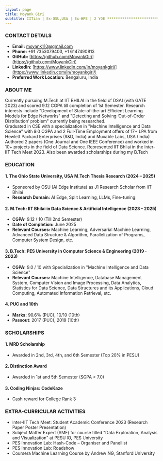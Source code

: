 ```yaml
---
layout: page
title: Moyank Giri
subtitle: IITian | Ex-OSU,USA | Ex-HPE | 2 YOE ************************************************* Master’s in Data Science & AI from IIT Bhilai (India) with Ohio State University (USA) | Machine Learning & AI Specialist | Expert in Python, Deep Learning, LLMs, Computer Vision, NLP, Split & Federated Learning
---
```


### CONTACT DETAILS
- **Email:** [moyank110@gmail.com](mailto:moyank110@gmail.com)
- **Phone:** +91 7353079403, +1 6147490813
- **GitHub:** [https://github.com/MoyankGiri](https://github.com/MoyankGiri)
- **LinkedIn:** [https://www.linkedin.com/in/moyankgiri/](https://www.linkedin.com/in/moyankgiri/)
- **Preferred Work Location:** Bengaluru, India

### ABOUT ME
Currently pursuing M.Tech at IIT BHILAI in the field of DSAI (with GATE 2023) and scored 9.12 CGPA till completion of 1st Semester. Research interests include "Development of State-of-the-art Efficient Learning Models for Edge Networks" and "Detecting and Solving ’Out-of-Order Distribution’ problem" currently being researched.<br>
Graduated in CSE with a specialization in "Machine Intelligence and Data Science" with 9.0 CGPA and 2 Full-Time Employment offers of 17+ LPA from Hewlett Packard Enterprises (R&D, India) and Muxable Labs, USA (India)<br>
Authored 2 papers (One Journal and One IEEE Conference) and worked in 10+ projects in the field of Data Science. Represented IIT Bhilai in the Inter-IIT Tech Meet 2023. Also been awarded scholarships during my B.Tech

### EDUCATION

#### 1. The Ohio State University, USA M.Tech Thesis Research (2024 – 2025)
- Sponsored by OSU (AI Edge Institute) as J1 Research Scholar from IIT Bhilai
- **Research Domain:** AI Edge, Split Learning, LLMs, Fine-tuning

#### 2. M.Tech: IIT Bhilai in Data Science & Artificial Intelligence (2023 – 2025)
- **CGPA:** 9.12 / 10 (Till 2nd Semester)
- **Date of Completion:** June 2025
- **Relevant Courses:** Machine Learning, Adversarial Machine Learning, Advanced Data Structure & Algorithm, Parallelization of Programs, Computer System Design, etc.

#### 3. B.Tech: PES University in Computer Science & Engineering (2019 - 2023)
- **CGPA:** 9.0 / 10 with Specialization in "Machine Intelligence and Data Science"
- **Relevant Courses:** Machine Intelligence, Database Management System, Computer Vision and Image Processing, Data Analytics, Statistics for Data Science, Data Structures and its Applications, Cloud Computing, Automated Information Retrieval, etc.

#### 4. PUC and 10th
- **Marks:** 90.6% (PUC), 10/10 (10th)
- **Passout:** 2017 (PUC), 2019 (10th)

### SCHOLARSHIPS

#### 1. MRD Scholarship
- Awarded in 2nd, 3rd, 4th, and 6th Semester (Top 20% in PESU)

#### 2. Distinction Award
- Awarded in 1st and 5th Semester (SGPA > 7.0)

#### 3. Coding Ninjas: CodeKaze
- Cash reward for College Rank 3

### EXTRA-CURRICULAR ACTIVITIES
- Inter-IIT Tech Meet: Student Academic Conference 2023 (Research Paper Poster Presentation)
- Subject Matter Expert (SME) for course titled "Data Exploration, Analysis and Visualization" at PESU IO, PES University
- PES Innovation Lab: Hash-Code – Organiser and Panellist
- PES Innovation Lab: Roadshow
- Coursera Machine Learning Course by Andrew NG, Stanford University